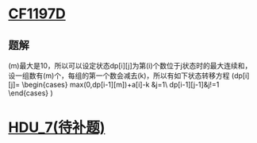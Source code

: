 # [CF1197D](https://codeforces.com/contest/1197/problem/D)
## 题解
\(m\)最大是10，所以可以设定状态dp[i][j]为第\(i\)个数位于j状态时的最大连续和，
设一组数有\(m\)个，每组的第一个数会减去\(k\)，所以有如下状态转移方程
\(dp[i][j]=
\begin{cases}
max(0,dp[i-1][m])+a[i]-k &j=1\\
dp[i-1][j-1]&j!=1
\end{cases}
\)
# [HDU_7(待补题)](http://acm.hdu.edu.cn/showproblem.php?pid=6652)